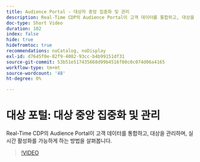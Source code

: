 ```yaml
---
title: Audience Portal - 대상자 중앙 집중화 및 관리
description: Real-Time CDP의 Audience Portal이 고객 데이터를 통합하고, 대상을 관리하며, 실시간 활성화를 가능하게 하는 방법을 살펴봅니다.
doc-type: Short Video
duration: 102
index: false
hide: true
hidefromtoc: true
recommendations: noCatalog, noDisplay
exl-id: d7645f0e-82f9-4082-93cc-b4b99151df31
source-git-commit: 53b51e517435668d99b4516f80c0c074d06a4165
workflow-type: tm+mt
source-wordcount: '48'
ht-degree: 0%

---
```


# 대상 포털: 대상 중앙 집중화 및 관리

Real-Time CDP의 Audience Portal이 고객 데이터를 통합하고, 대상을 관리하며, 실시간 활성화를 가능하게 하는 방법을 살펴봅니다.

<!-- 62_S508_3442517_101_audience-portal-centralizing-and-managing-audiences -->
>[!VIDEO](https://video.tv.adobe.com/v/3458287/?learn=on&enablevpops=true)
